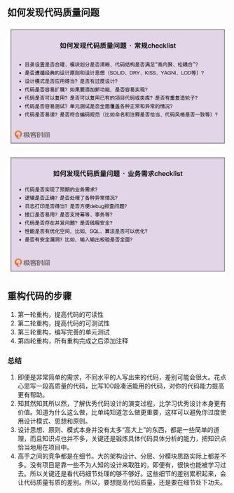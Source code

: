 ## 如何发现代码质量问题
![](./pics/19-1.jpg)

![](./pics/19-2.jpg)

## 重构代码的步骤
1. 第一轮重构，提高代码的可读性
2. 第二轮重构，提高代码的可测试性
3. 第三轮重构，编写完善的单元测试
4. 第四轮重构，所有重构完成之后添加注释

### 总结
1. 即便是非常简单的需求，不同水平的人写出来的代码，差别可能会很大。花点心思写一段高质量的代码，比写100段凑活能用的代码，对你的代码能力提高更有帮助。
2. 知其然知其所以然，了解优秀代码设计的演变过程，比学习优秀设计本身更有价值。知道为什么这么做，比单纯知道怎么做更重要，这样可以避免你过度使用设计模式、思想和原则。
3. 设计思想、原则、模式本身并没有太多“高大上”的东西，都是一些简单的道理，而且知识点也并不多，关键还是锻炼具体代码具体分析的能力，把知识点恰当地用在项目中。
4. 高手之间的竞争都是在细节。大的架构设计、分层、分模块思路实际上都差不多。没有项目是靠一些不为人知的设计来取胜的，即便有，很快也能被学习过去。所以关键还是看代码细节处理的够不够好。这些细节的差别累积起来，会让代码质量有质的差别。所以，要想提高代码质量，还是要在细节处下功夫。